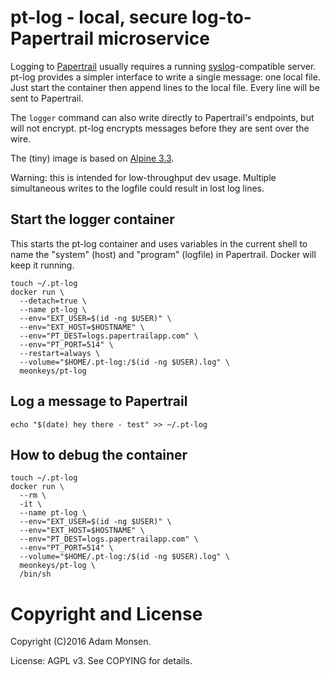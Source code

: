 # pt-log - local, secure log-to-Papertrail microservice

Logging to [Papertrail](https://papertrailapp.com/) usually requires a running
[syslog](https://en.wikipedia.org/wiki/Syslog)-compatible server. pt-log
provides a simpler interface to write a single message: one local file. Just
start the container then append lines to the local file. Every line will be
sent to Papertrail.

The `logger` command can also write directly to Papertrail's endpoints, but
will not encrypt. pt-log encrypts messages before they are sent over the wire.

The (tiny) image is based on [Alpine 3.3](http://www.alpinelinux.org/).

Warning: this is intended for low-throughput dev usage. Multiple simultaneous
writes to the logfile could result in lost log lines.

## Start the logger container

This starts the pt-log container and uses variables in the current shell to
name the "system" (host) and "program" (logfile) in Papertrail. Docker will
keep it running.

    touch ~/.pt-log
    docker run \
      --detach=true \
      --name pt-log \
      --env="EXT_USER=$(id -ng $USER)" \
      --env="EXT_HOST=$HOSTNAME" \
      --env="PT_DEST=logs.papertrailapp.com" \
      --env="PT_PORT=514" \
      --restart=always \
      --volume="$HOME/.pt-log:/$(id -ng $USER).log" \
      meonkeys/pt-log

## Log a message to Papertrail

    echo "$(date) hey there - test" >> ~/.pt-log

## How to debug the container

    touch ~/.pt-log
    docker run \
      --rm \
      -it \
      --name pt-log \
      --env="EXT_USER=$(id -ng $USER)" \
      --env="EXT_HOST=$HOSTNAME" \
      --env="PT_DEST=logs.papertrailapp.com" \
      --env="PT_PORT=514" \
      --volume="$HOME/.pt-log:/$(id -ng $USER).log" \
      meonkeys/pt-log \
      /bin/sh

# Copyright and License

Copyright (C)2016 Adam Monsen.

License: AGPL v3. See COPYING for details.
